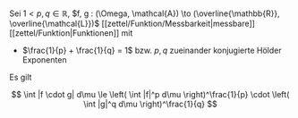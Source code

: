 Sei $1 \lt p, q \in \mathbb{R}$, $f, g : (\Omega, \mathcal{A}) \to (\overline{\mathbb{R}}, \overline{\mathcal{L}})$ [[zettel/Funktion/Messbarkeit|messbare]] [[zettel/Funktion|Funktionen]] mit
- $\frac{1}{p} + \frac{1}{q} = 1$ bzw. $p, q$ zueinander konjugierte Hölder Exponenten

Es gilt

$$
	\int |f \cdot g| d\mu \le \left( \int |f|^p d\mu \right)^\frac{1}{p} \cdot \left( \int |g|^q d\mu \right)^\frac{1}{q}
$$